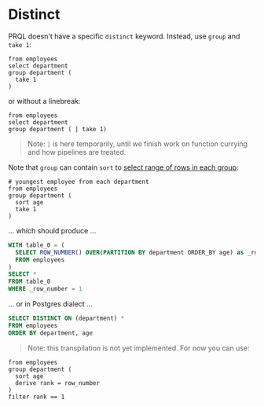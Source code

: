# Distinct

PRQL doesn't have a specific `distinct` keyword. Instead, use `group` and `take 1`:

```prql
from employees
select department
group department (
  take 1
)
```

or without a linebreak:
```prql
from employees
select department
group department ( | take 1)
```

> Note: `|` is here temporarily, until we finish work on function currying and how pipelines are treated.

Note that `group` can contain `sort` to [select range of rows in each group](https://stackoverflow.com/questions/3800551/select-first-row-in-each-group-by-group):

```prql_no_test
# youngest employee from each department
from employees
group department (
  sort age
  take 1
)
```
... which should produce ...
```sql
WITH table_0 = (
  SELECT ROW_NUMBER() OVER(PARTITION BY department ORDER_BY age) as _row_number
  FROM employees
)
SELECT *
FROM table_0
WHERE _row_number = 1
```
... or in Postgres dialect ...
```sql
SELECT DISTINCT ON (department) *
FROM employees
ORDER BY department, age
```

> Note: this transpilation is not yet implemented. For now you can use:

```prql
from employees
group department (
  sort age
  derive rank = row_number
)
filter rank == 1
```